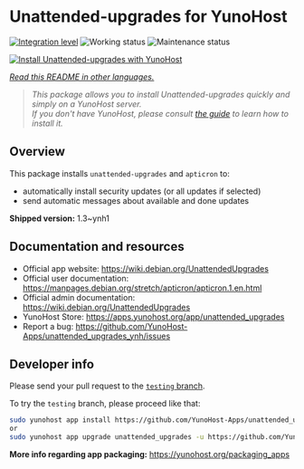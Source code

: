 <!--
N.B.: This README was automatically generated by <https://github.com/YunoHost/apps/tree/master/tools/readme_generator>
It shall NOT be edited by hand.
-->

# Unattended-upgrades for YunoHost

[![Integration level](https://dash.yunohost.org/integration/unattended_upgrades.svg)](https://ci-apps.yunohost.org/ci/apps/unattended_upgrades/) ![Working status](https://ci-apps.yunohost.org/ci/badges/unattended_upgrades.status.svg) ![Maintenance status](https://ci-apps.yunohost.org/ci/badges/unattended_upgrades.maintain.svg)

[![Install Unattended-upgrades with YunoHost](https://install-app.yunohost.org/install-with-yunohost.svg)](https://install-app.yunohost.org/?app=unattended_upgrades)

*[Read this README in other languages.](./ALL_README.md)*

> *This package allows you to install Unattended-upgrades quickly and simply on a YunoHost server.*  
> *If you don't have YunoHost, please consult [the guide](https://yunohost.org/install) to learn how to install it.*

## Overview

This package installs `unattended-upgrades` and `apticron` to:

* automatically install security updates (or all updates if selected)
* send automatic messages about available and done updates


**Shipped version:** 1.3~ynh1
## Documentation and resources

- Official app website: <https://wiki.debian.org/UnattendedUpgrades>
- Official user documentation: <https://manpages.debian.org/stretch/apticron/apticron.1.en.html>
- Official admin documentation: <https://wiki.debian.org/UnattendedUpgrades>
- YunoHost Store: <https://apps.yunohost.org/app/unattended_upgrades>
- Report a bug: <https://github.com/YunoHost-Apps/unattended_upgrades_ynh/issues>

## Developer info

Please send your pull request to the [`testing` branch](https://github.com/YunoHost-Apps/unattended_upgrades_ynh/tree/testing).

To try the `testing` branch, please proceed like that:

```bash
sudo yunohost app install https://github.com/YunoHost-Apps/unattended_upgrades_ynh/tree/testing --debug
or
sudo yunohost app upgrade unattended_upgrades -u https://github.com/YunoHost-Apps/unattended_upgrades_ynh/tree/testing --debug
```

**More info regarding app packaging:** <https://yunohost.org/packaging_apps>

